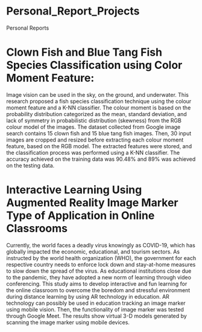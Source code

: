 # Personal_Report_Projects
Personal Reports

# Clown Fish and Blue Tang Fish Species Classification using Color Moment Feature:  

Image vision can be used in the sky, on the ground, and underwater. This research proposed a fish species classification technique using the colour moment feature and a K-NN classifier. 
The colour moment is based on the probability distribution categorized as the mean, standard deviation, and lack of symmetry in probabilistic distribution (skewness) from the RGB colour model of the images. 
The dataset collected from Google image search contains 15 clown fish and 15 blue tang fish images. Then, 30 input images are cropped and resized before extracting each colour moment feature, based on the RGB model. 
The extracted features were stored, and the classification process was performed using a K-NN classifier. The accuracy achieved on the training data was 90.48% and 89% was achieved on the testing data.

# Interactive Learning Using Augmented Reality Image Marker Type of Application in Online Classrooms 

Currently, the world faces a deadly virus knowingly as COVID-19, which has globally impacted the economic, educational, and tourism sectors. As instructed by the world health organization (WHO), the government for each respective country needs to enforce lock down and stay-at-home measures to slow down the spread of the virus. As educational institutions close due to the pandemic, they have adopted a new norm of learning through video conferencing. This study aims to develop interactive and fun learning for the online classroom to overcome the boredom and stressful environment during distance learning by using AR technology in education. AR technology can possibly be used in education tracking an image marker using mobile vision. Then, the functionality of image marker was tested through Google Meet. The results show virtual 3-D models generated by scanning the image marker using mobile devices.
